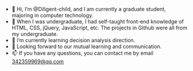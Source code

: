 - 👋 Hi, I’m @Diligent-child, and I am currently a graduate student, majoring in computer technology.
- 👀 When I was undergraduate, I had self-taught front-end knowledge of HTML, CSS, jQuery, JavaScript, etc. The projects in Github were all from my undergraduate.
- 🌱 I’m currently learning decision analysis direction.
- 💞 Looking forward to our mutual learning and communication.
- 📫 If you have any questions, you can contact me by email 342359969@qq.com

<!---
Diligent-child/Diligent-child is a ✨ special ✨ repository because its `README.md` (this file) appears on your GitHub profile.
You can click the Preview link to take a look at your changes.
--->
